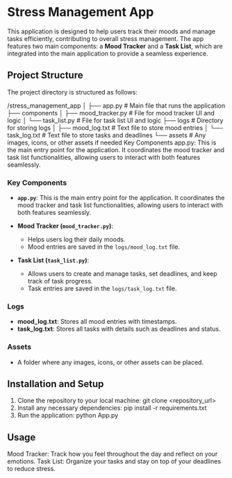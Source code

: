 # Stress Management App

This application is designed to help users track their moods and manage tasks efficiently, contributing to overall stress management. The app features two main components: a **Mood Tracker** and a **Task List**, which are integrated into the main application to provide a seamless experience.

## Project Structure

The project directory is structured as follows:


/stress_management_app │ ├── app.py # Main file that runs the application ├── components │ ├── mood_tracker.py # File for mood tracker UI and logic │ └── task_list.py # File for task list UI and logic ├── logs # Directory for storing logs │ ├── mood_log.txt # Text file to store mood entries │ └── task_log.txt # Text file to store tasks and deadlines └── assets # Any images, icons, or other assets if needed
Key Components
app.py: This is the main entry point for the application. It coordinates the mood tracker and task list functionalities, allowing users to interact with both features seamlessly.


### Key Components

- **`app.py`**: This is the main entry point for the application. It coordinates the mood tracker and task list functionalities, allowing users to interact with both features seamlessly.
  
- **Mood Tracker (`mood_tracker.py`)**: 
  - Helps users log their daily moods.
  - Mood entries are saved in the `logs/mood_log.txt` file.
  
- **Task List (`task_list.py`)**: 
  - Allows users to create and manage tasks, set deadlines, and keep track of task progress.
  - Task entries are saved in the `logs/task_log.txt` file.

### Logs

- **mood_log.txt**: Stores all mood entries with timestamps.
- **task_log.txt**: Stores all tasks with details such as deadlines and status.

### Assets

- A folder where any images, icons, or other assets can be placed.

## Installation and Setup

1. Clone the repository to your local machine:
   git clone <repository_url>
2. Install any necessary dependencies:
   pip install -r requirements.txt
3. Run the application:
   python App.py

## Usage
Mood Tracker: Track how you feel throughout the day and reflect on your emotions.
Task List: Organize your tasks and stay on top of your deadlines to reduce stress.
